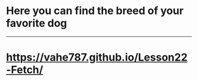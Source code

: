 # Here you can find the breed of your favorite dog

---

# https://vahe787.github.io/Lesson22-Fetch/
